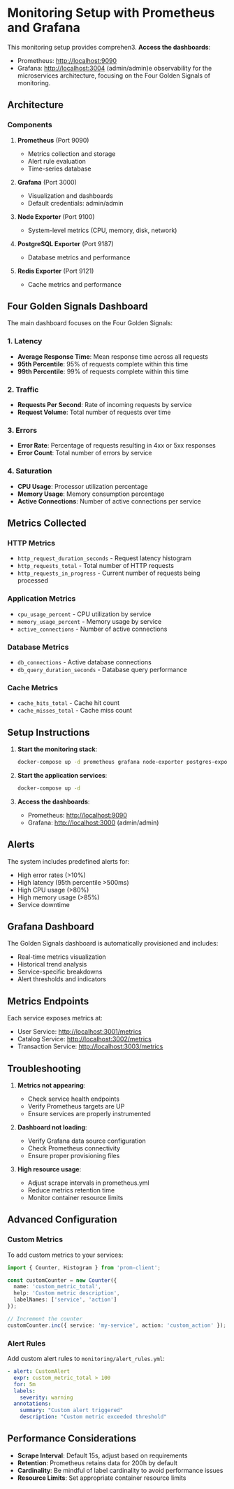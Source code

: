 # Monitoring Setup with Prometheus and Grafana

This monitoring setup provides comprehen3. **Access the dashboards**:

- Prometheus: <http://localhost:9090>
- Grafana: <http://localhost:3004> (admin/admin)e observability for the microservices architecture, focusing on the Four Golden Signals of monitoring.

## Architecture

### Components

1. **Prometheus** (Port 9090)
   - Metrics collection and storage
   - Alert rule evaluation
   - Time-series database

2. **Grafana** (Port 3000)
   - Visualization and dashboards
   - Default credentials: admin/admin

3. **Node Exporter** (Port 9100)
   - System-level metrics (CPU, memory, disk, network)

4. **PostgreSQL Exporter** (Port 9187)
   - Database metrics and performance

5. **Redis Exporter** (Port 9121)
   - Cache metrics and performance

## Four Golden Signals Dashboard

The main dashboard focuses on the Four Golden Signals:

### 1. Latency

- **Average Response Time**: Mean response time across all requests
- **95th Percentile**: 95% of requests complete within this time
- **99th Percentile**: 99% of requests complete within this time

### 2. Traffic

- **Requests Per Second**: Rate of incoming requests by service
- **Request Volume**: Total number of requests over time

### 3. Errors

- **Error Rate**: Percentage of requests resulting in 4xx or 5xx responses
- **Error Count**: Total number of errors by service

### 4. Saturation

- **CPU Usage**: Processor utilization percentage
- **Memory Usage**: Memory consumption percentage
- **Active Connections**: Number of active connections per service

## Metrics Collected

### HTTP Metrics

- `http_request_duration_seconds` - Request latency histogram
- `http_requests_total` - Total number of HTTP requests
- `http_requests_in_progress` - Current number of requests being processed

### Application Metrics

- `cpu_usage_percent` - CPU utilization by service
- `memory_usage_percent` - Memory usage by service
- `active_connections` - Number of active connections

### Database Metrics

- `db_connections` - Active database connections
- `db_query_duration_seconds` - Database query performance

### Cache Metrics

- `cache_hits_total` - Cache hit count
- `cache_misses_total` - Cache miss count

## Setup Instructions

1. **Start the monitoring stack**:

   ```bash
   docker-compose up -d prometheus grafana node-exporter postgres-exporter redis-exporter
   ```

2. **Start the application services**:

   ```bash
   docker-compose up -d
   ```

3. **Access the dashboards**:
   - Prometheus: <http://localhost:9090>
   - Grafana: <http://localhost:3000> (admin/admin)

## Alerts

The system includes predefined alerts for:

- High error rates (>10%)
- High latency (95th percentile >500ms)
- High CPU usage (>80%)
- High memory usage (>85%)
- Service downtime

## Grafana Dashboard

The Golden Signals dashboard is automatically provisioned and includes:

- Real-time metrics visualization
- Historical trend analysis
- Service-specific breakdowns
- Alert thresholds and indicators

## Metrics Endpoints

Each service exposes metrics at:

- User Service: <http://localhost:3001/metrics>
- Catalog Service: <http://localhost:3002/metrics>
- Transaction Service: <http://localhost:3003/metrics>

## Troubleshooting

1. **Metrics not appearing**:
   - Check service health endpoints
   - Verify Prometheus targets are UP
   - Ensure services are properly instrumented

2. **Dashboard not loading**:
   - Verify Grafana data source configuration
   - Check Prometheus connectivity
   - Ensure proper provisioning files

3. **High resource usage**:
   - Adjust scrape intervals in prometheus.yml
   - Reduce metrics retention time
   - Monitor container resource limits

## Advanced Configuration

### Custom Metrics

To add custom metrics to your services:

```typescript
import { Counter, Histogram } from 'prom-client';

const customCounter = new Counter({
  name: 'custom_metric_total',
  help: 'Custom metric description',
  labelNames: ['service', 'action']
});

// Increment the counter
customCounter.inc({ service: 'my-service', action: 'custom_action' });
```

### Alert Rules

Add custom alert rules to `monitoring/alert_rules.yml`:

```yaml
- alert: CustomAlert
  expr: custom_metric_total > 100
  for: 5m
  labels:
    severity: warning
  annotations:
    summary: "Custom alert triggered"
    description: "Custom metric exceeded threshold"
```

## Performance Considerations

- **Scrape Interval**: Default 15s, adjust based on requirements
- **Retention**: Prometheus retains data for 200h by default
- **Cardinality**: Be mindful of label cardinality to avoid performance issues
- **Resource Limits**: Set appropriate container resource limits
